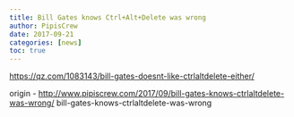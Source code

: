 ```yaml
---
title: Bill Gates knows Ctrl+Alt+Delete was wrong
author: PipisCrew
date: 2017-09-21
categories: [news]
toc: true
---
```


https://qz.com/1083143/bill-gates-doesnt-like-ctrlaltdelete-either/

origin - http://www.pipiscrew.com/2017/09/bill-gates-knows-ctrlaltdelete-was-wrong/ bill-gates-knows-ctrlaltdelete-was-wrong